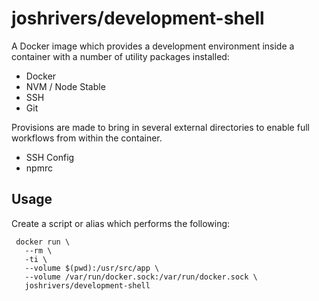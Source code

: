 # joshrivers/development-shell

A Docker image which provides a development environment inside a container with a number of utility packages installed:

- Docker
- NVM / Node Stable
- SSH
- Git

Provisions are made to bring in several external directories to enable full workflows from within the container.

- SSH Config
- npmrc

## Usage

Create a script or alias which performs the following:

     docker run \
       --rm \
       -ti \
       --volume $(pwd):/usr/src/app \
       --volume /var/run/docker.sock:/var/run/docker.sock \
       joshrivers/development-shell
